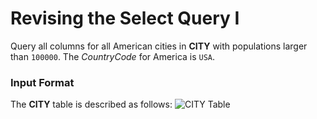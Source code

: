 # Revising the Select Query I
Query all columns for all American cities in **CITY** with populations larger than `100000`. The *CountryCode* for America is `USA`.
### Input Format
The **CITY** table is described as follows:
![CITY Table](/imagelogo.png)